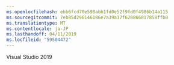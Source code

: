 ```yaml
---
ms.openlocfilehash: ebb6fcd70e598abb1fd0e52f9fd0f4986b14a115
ms.sourcegitcommit: 7eb85d296146186e7a39a17f628866817858ffb0
ms.translationtype: MT
ms.contentlocale: ja-JP
ms.lasthandoff: 04/11/2019
ms.locfileid: "59504472"
---
```

Visual Studio 2019